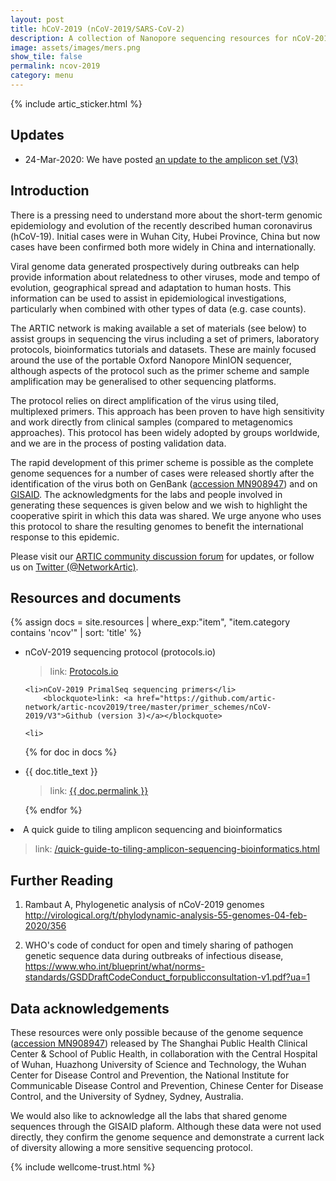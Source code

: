 ```yaml
---
layout: post
title: hCoV-2019 (nCoV-2019/SARS-CoV-2)
description: A collection of Nanopore sequencing resources for nCoV-2019 novel coronavirus
image: assets/images/mers.png
show_tile: false
permalink: ncov-2019
category: menu
---
```

                  
{% include artic_sticker.html %}

## Updates

<ul>
 <li>24-Mar-2020: We have posted <a href="/resources/ncov/ncov-amplicon-v3.pdf">an update to the amplicon set (V3)</a></li>
</ul>

## Introduction

There is a pressing need to understand more about the short-term genomic epidemiology and evolution of the recently described human coronavirus (hCoV-19). Initial cases were in Wuhan City, Hubei Province, China but now cases have been confirmed both more widely in China and internationally. 

Viral genome data generated prospectively during outbreaks can help provide information about relatedness to other viruses, mode and tempo of evolution, geographical spread and adaptation to human hosts. This information can be used to assist in epidemiological investigations, particularly when combined with other types of data (e.g. case counts).

The ARTIC network is making available a set of materials (see below) to assist groups in sequencing the virus including a set of primers, laboratory protocols, bioinformatics tutorials and datasets. These are mainly focused around the use of the portable Oxford Nanopore MinION sequencer, although aspects of the protocol such as the primer scheme and sample amplification may be generalised to other sequencing platforms.

The protocol relies on direct amplification of the virus using tiled, multiplexed primers. This approach has been proven to have high sensitivity and work directly from clinical samples (compared to metagenomics approaches). This protocol has been widely adopted by groups worldwide, and we are in the process of posting validation data.

The rapid development of this primer scheme is possible as the complete genome sequences for a number of cases were released shortly after the identification of the virus both on GenBank ([accession MN908947](https://www.ncbi.nlm.nih.gov/nuccore/MN908947)) and on [GISAID](http://gisaid.org). The acknowledgments for the labs and people involved in generating these sequences is given below and we wish to highlight the cooperative spirit in which this data was shared. We urge anyone who uses this protocol to share the resulting genomes to benefit the international response to this epidemic.

Please visit our <a href="https://community.artic.network">ARTIC community discussion forum</a> for updates, or follow us on <a href="https://twitter.com/NetworkArtic">Twitter (@NetworkArtic)</a>.

## Resources and documents

{% assign docs = site.resources | where_exp:"item", "item.category contains 'ncov'" | sort: 'title' %}
<ul>
    <li>nCoV-2019 sequencing protocol (protocols.io)</li>
        <blockquote>link: <a href="https://dx.doi.org/10.17504/protocols.io.bbmuik6w">Protocols.io</a></blockquote>

    <li>nCoV-2019 PrimalSeq sequencing primers</li>
        <blockquote>link: <a href="https://github.com/artic-network/artic-ncov2019/tree/master/primer_schemes/nCoV-2019/V3">Github (version 3)</a></blockquote>

    <li>

{% for doc in docs %}
    <li>{{ doc.title_text }}</li>
	<blockquote>link: <a href="{{ doc.permalink }}">{{ doc.permalink }}</a></blockquote>
{% endfor %}
</ul>

   <li>A quick guide to tiling amplicon sequencing and bioinformatics</li>
       <blockquote>link: <a href="/quick-guide-to-tiling-amplicon-sequencing-bioinformatics.html">/quick-guide-to-tiling-amplicon-sequencing-bioinformatics.html</a></blockquote>


## Further Reading

1. Rambaut A, Phylogenetic analysis of nCoV-2019 genomes <http://virological.org/t/phylodynamic-analysis-55-genomes-04-feb-2020/356>

2. WHO's code of conduct for open and timely sharing of pathogen genetic sequence data during outbreaks of infectious disease, <https://www.who.int/blueprint/what/norms-standards/GSDDraftCodeConduct_forpublicconsultation-v1.pdf?ua=1>

## Data acknowledgements

These resources were only possible because of the genome sequence ([accession MN908947](https://www.ncbi.nlm.nih.gov/nuccore/MN908947)) released by The Shanghai Public Health Clinical Center & School of Public Health, in collaboration with the Central Hospital of Wuhan, Huazhong University of Science and Technology, the Wuhan Center for Disease Control and Prevention, the National Institute for Communicable Disease Control and Prevention, Chinese Center for Disease Control, and the University of Sydney, Sydney, Australia.

We would also like to acknowledge all the labs that shared genome sequences through the GISAID plaform. Although these data were not used directly, they confirm the genome sequence and demonstrate a current lack of diversity allowing a more sensitive sequencing protocol.

{% include wellcome-trust.html %}

